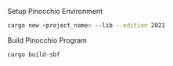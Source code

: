 Setup Pinocchio Environment

```bash
cargo new <project_name> --lib --edition 2021 
```

Build Pinocchio Program

```bash
cargo build-sbf
```
